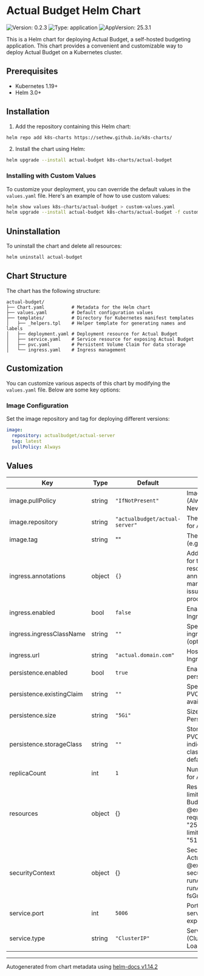 # Actual Budget Helm Chart

![Version: 0.2.3](https://img.shields.io/badge/Version-0.2.3-informational?style=flat-square) ![Type: application](https://img.shields.io/badge/Type-application-informational?style=flat-square) ![AppVersion: 25.3.1](https://img.shields.io/badge/AppVersion-25.3.1-informational?style=flat-square)

This is a Helm chart for deploying Actual Budget, a self-hosted budgeting application. This chart provides a convenient and customizable way to deploy Actual Budget on a Kubernetes cluster.

## Prerequisites
- Kubernetes 1.19+
- Helm 3.0+

## Installation
1. Add the repository containing this Helm chart:

```bash
helm repo add k8s-charts https://sethew.github.io/k8s-charts/
```

2. Install the chart using Helm:

```bash
helm upgrade --install actual-budget k8s-charts/actual-budget
```

### Installing with Custom Values
To customize your deployment, you can override the default values in the `values.yaml` file. Here's an example of how to use custom values:

```bash
helm show values k8s-charts/actual-budget > custom-values.yaml
helm upgrade --install actual-budget k8s-charts/actual-budget -f custom-values.yaml
```

## Uninstallation
To uninstall the chart and delete all resources:

```bash
helm uninstall actual-budget
```

## Chart Structure
The chart has the following structure:

```
actual-budget/
├── Chart.yaml          # Metadata for the Helm chart
├── values.yaml         # Default configuration values
├── templates/          # Directory for Kubernetes manifest templates
│   ├── _helpers.tpl    # Helper template for generating names and labels
│   ├── deployment.yaml # Deployment resource for Actual Budget
│   ├── service.yaml    # Service resource for exposing Actual Budget
│   ├── pvc.yaml        # Persistent Volume Claim for data storage
│   └── ingress.yaml    # Ingress management
```

## Customization
You can customize various aspects of this chart by modifying the `values.yaml` file. Below are some key options:

### Image Configuration
Set the image repository and tag for deploying different versions:

```yaml
image:
  repository: actualbudget/actual-server
  tag: latest
  pullPolicy: Always
```

## Values

| Key | Type | Default | Description |
|-----|------|---------|-------------|
| image.pullPolicy | string | `"IfNotPresent"` | Image pull policy (Always, IfNotPresent, Never). |
| image.repository | string | `"actualbudget/actual-server"` | The image repository for Actual Budget. |
| image.tag | string | "" | The image tag to use (e.g., latest, edge). |
| ingress.annotations | object | `{}` | Additional annotations for the Ingress resource. @example annotations:   cert-manager.io/cluster-issuer: letsencrypt-prod |
| ingress.enabled | bool | `false` | Enable or disable Ingress resource. |
| ingress.ingressClassName | string | `""` | Specify the ingressClassName (optional). |
| ingress.url | string | `"actual.domain.com"` | Hostname for the Ingress. |
| persistence.enabled | bool | `true` | Enable or disable persistent storage. |
| persistence.existingClaim | string | `""` | Specify an existing PVC claim name, if available. |
| persistence.size | string | `"5Gi"` | Size of the PersistentVolumeClaim. |
| persistence.storageClass | string | `""` | StorageClass for the PVC. Use "-" to indicate no storage class, empty to use the default |
| replicaCount | int | `1` | Number of pod replicas for Actual Budget. |
| resources | object | {} | Resource requests and limits for the Actual Budget container. @example resources:   requests:     memory: "256Mi"     cpu: "100m"   limits:     memory: "512Mi"     cpu: "500m" |
| securityContext | object | {} | Security context for the Actual Budget pod. @example securityContext:   runAsUser: 1000   runAsGroup: 1000   fsGroup: 2000 |
| service.port | int | `5006` | Port on which the service will be exposed. |
| service.type | string | `"ClusterIP"` | Service type (ClusterIP, NodePort, LoadBalancer). |

----------------------------------------------
Autogenerated from chart metadata using [helm-docs v1.14.2](https://github.com/norwoodj/helm-docs/releases/v1.14.2)
